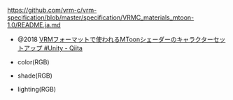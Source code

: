 https://github.com/vrm-c/vrm-specification/blob/master/specification/VRMC_materials_mtoon-1.0/README.ja.md

- @2018 [VRMフォーマットで使われるMToonシェーダーのキャラクターセットアップ #Unity - Qiita](https://qiita.com/neon-izm/items/445dcd4510f87ee506b2)



- color(RGB)
- shade(RGB)
- lighting(RGB)


